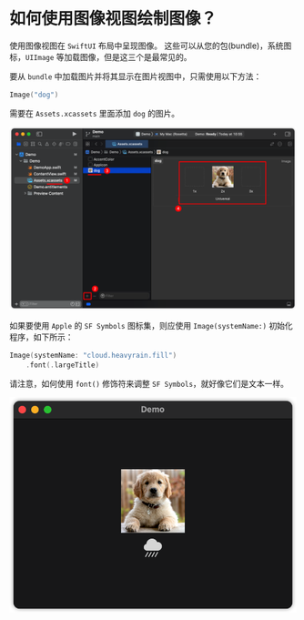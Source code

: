 如何使用图像视图绘制图像？
===

使用图像视图在 `SwiftUI` 布局中呈现图像。 这些可以从您的包(bundle)，系统图标，`UIImage` 等加载图像，但是这三个是最常见的。

要从 `bundle` 中加载图片并将其显示在图片视图中，只需使用以下方法：

```swift
Image("dog")
```

需要在 `Assets.xcassets` 里面添加 `dog` 的图片。

![](imgs/1.png)<!--rehype:style=max-width:650px-->

如果要使用 `Apple` 的 `SF Symbols` 图标集，则应使用 `Image(systemName:)` 初始化程序，如下所示：

```swift
Image(systemName: "cloud.heavyrain.fill")
    .font(.largeTitle)
```

请注意，如何使用 `font()` 修饰符来调整 `SF Symbols`，就好像它们是文本一样。

![](imgs/2.png)<!--rehype:style=max-width:650px-->

